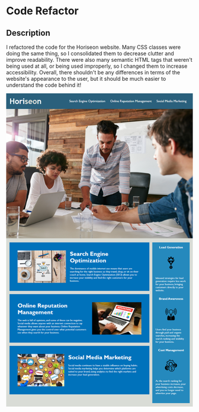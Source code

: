 # Code Refactor

## Description

  I refactored the code for the Horiseon website. Many CSS classes were doing the same thing, so I consolidated them to decrease clutter and improve readability. There were also many semantic HTML tags that weren't being used at all, or being used improperly, so I changed them to increase accessibility. Overall, there shouldn't be any differences in terms of the website's appearance to the user, but it should be much easier to understand the code behind it!
  
![horiseon home page](assets/images/horiseon.png)

